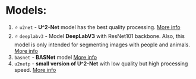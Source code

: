 # Models:
1. ⭐ `u2net` - **U^2-Net** model has the best quality processing. [More info](https://github.com/NathanUA/U-2-Net)
3. ⭐ `deeplabv3` - Model **DeepLabV3** with ResNet101 backbone. Also, this model is only intended for segmenting images with people and animals. [More info](https://pytorch.org/hub/pytorch_vision_deeplabv3_resnet101/)
2.  `basnet` - **BASNet** model [More info](https://github.com/NathanUA/BASNet)
4.  `u2netp` - **small version of U^2-Net** with low quality but high processing speed. [More info](https://github.com/NathanUA/U-2-Net)